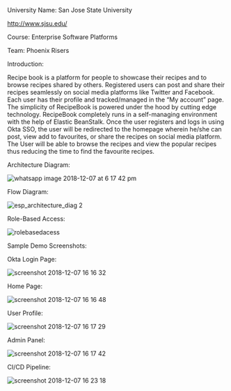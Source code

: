 University Name: San Jose State University

http://www.sjsu.edu/

Course: Enterprise Software Platforms

Team: Phoenix Risers

Introduction:

Recipe book is a platform for people to showcase their recipes and to browse recipes shared by others. Registered users can post and share their recipes seamlessly on social media platforms like Twitter and Facebook. Each user has their profile and tracked/managed in the “My account” page. The simplicity of RecipeBook is powered under the hood by cutting edge technology. RecipeBook completely runs in a self-managing environment with the help of Elastic BeanStalk. 
Once the user registers and logs in using Okta SSO, the user will be redirected to the homepage wherein he/she can post, view add to favourites, or share the recipes on social media platform. The User will be able to browse the recipes and view the popular recipes thus reducing the time to find the favourite recipes.



Architecture Diagram:



![whatsapp image 2018-12-07 at 6 17 42 pm](https://user-images.githubusercontent.com/42819574/49702209-aec5a280-fbaa-11e8-8930-02fe37e15ed6.jpeg)


Flow Diagram:


![esp_architecture_diag 2](https://user-images.githubusercontent.com/42819574/49702252-fa784c00-fbaa-11e8-8c24-06a175a7cc74.png)



Role-Based Access:


![rolebasedacess](https://user-images.githubusercontent.com/42819574/49701857-3e1c8700-fba6-11e8-8268-9faac4477e1c.jpg)


Sample Demo Screenshots:


Okta Login Page:


![screenshot 2018-12-07 16 16 32](https://user-images.githubusercontent.com/42819574/49701904-ffd39780-fba6-11e8-88fd-4bafbc276e84.png)


Home Page:


![screenshot 2018-12-07 16 16 48](https://user-images.githubusercontent.com/42819574/49701908-0bbf5980-fba7-11e8-8797-8d21ca4c7f31.png)



User Profile:



![screenshot 2018-12-07 16 17 29](https://user-images.githubusercontent.com/42819574/49701911-17ab1b80-fba7-11e8-92eb-47ac5459da0c.png)



Admin Panel:


![screenshot 2018-12-07 16 17 42](https://user-images.githubusercontent.com/42819574/49701912-1b3ea280-fba7-11e8-9d4a-dc972d1b8258.png)



CI/CD Pipeline:


![screenshot 2018-12-07 16 23 18](https://user-images.githubusercontent.com/42819574/49701915-2560a100-fba7-11e8-9c5c-9b1b481d5209.png)




















